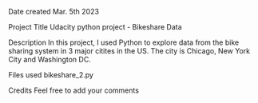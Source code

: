
Date created
Mar. 5th 2023

Project Title
Udacity python project - Bikeshare Data

Description
In this project, I used Python to explore data from the bike sharing system in 3 major citites in the US.
The city is Chicago, New York City and Washington DC.

Files used
bikeshare_2.py

Credits
Feel free to add your comments
